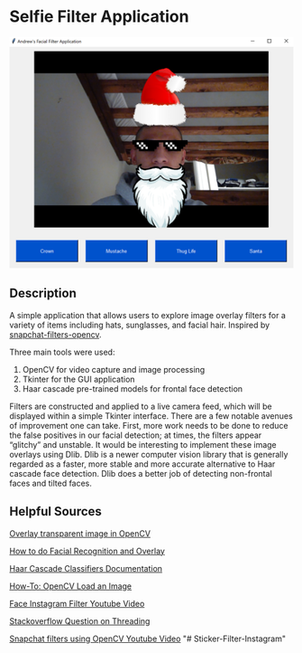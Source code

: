 # Selfie Filter Application

<img src="screenshot.png" width="650">

## Description

A simple application that allows users to explore image overlay filters for a variety of items including hats, sunglasses, and facial hair. Inspired by [snapchat-filters-opencv](https://github.com/charlielito/snapchat-filters-opencv).

Three main tools were used:

1. OpenCV for video capture and image processing
2. Tkinter for the GUI application
3. Haar cascade pre-trained models for frontal face detection

Filters are constructed and applied to a live camera feed, which will be displayed within a simple Tkinter interface. There are a few notable avenues of improvement one can take. First, more work needs to be done to reduce the false positives in our facial detection; at times, the filters appear “glitchy” and unstable. It would be interesting to implement these image overlays using Dlib. Dlib is a newer computer vision library that is generally regarded as a faster, more stable and more accurate alternative to Haar cascade face detection. Dlib does a better job of detecting non-frontal faces and tilted faces.

## Helpful Sources

[Overlay transparent image in OpenCV](http://jepsonsblog.blogspot.com/2012/10/overlay-transparent-image-in-opencv.html)

[How to do Facial Recognition and Overlay](https://www.codementor.io/@powderblock/how-to-do-facial-recognition-and-overlay-superimpose-image-assets-python2-opencv-png-with-alpha-channel-transparency-zeqf7rjh0)

[Haar Cascade Classifiers Documentation](https://docs.opencv.org/3.4/d1/de5/classcv_1_1CascadeClassifier.html#aaf8181cb63968136476ec4204ffca498)

[How-To: OpenCV Load an Image](https://www.pyimagesearch.com/2014/06/02/opencv-load-image/)

[Face Instagram Filter Youtube Video](https://www.youtube.com/watch?v=IJpTe-1cimE)

[Stackoverflow Question on Threading](https://stackoverflow.com/questions/30197023/pass-arguments-from-a-class-to-another-class-that-inherits-from-threading-thread)

[Snapchat filters using OpenCV Youtube Video](https://www.youtube.com/watch?v=IVTFacCsHLo&t=6s)
"# Sticker-Filter-Instagram" 
